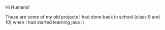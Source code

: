 Hi Humans!

These are some of my old projects I had done back in school (class 9 and 10) when I had started learning java :)
